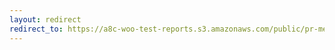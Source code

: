 ```yaml
---
layout: redirect
redirect_to: https://a8c-woo-test-reports.s3.amazonaws.com/public/pr-merge/39694/e2e/index.html
---
```


